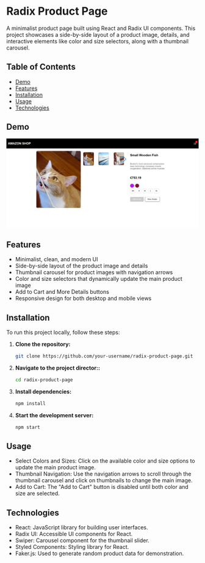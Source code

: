 # Radix Product Page

A minimalist product page built using React and Radix UI components. This project showcases a side-by-side layout of a product image, details, and interactive elements like color and size selectors, along with a thumbnail carousel.

## Table of Contents

- [Demo](#demo)
- [Features](#features)
- [Installation](#installation)
- [Usage](#usage)
- [Technologies](#technologies)


## Demo

![Product Page Screenshot](./public/Screenshot.png)

## Features

- Minimalist, clean, and modern UI
- Side-by-side layout of the product image and details
- Thumbnail carousel for product images with navigation arrows
- Color and size selectors that dynamically update the main product image
- Add to Cart and More Details buttons
- Responsive design for both desktop and mobile views

## Installation

To run this project locally, follow these steps:

1. **Clone the repository:**
   ```bash
   git clone https://github.com/your-username/radix-product-page.git

2. **Navigate to the project director::**
   ```bash
   cd radix-product-page

3. **Install dependencies:**
   ```bash
   npm install

4. **Start the development server:**
   ```bash
   npm start

## Usage
- Select Colors and Sizes: Click on the available color and size options to update the main product image.
- Thumbnail Navigation: Use the navigation arrows to scroll through the thumbnail carousel and click on thumbnails to change the main image.
- Add to Cart: The "Add to Cart" button is disabled until both color and size are selected.

## Technologies
- React: JavaScript library for building user interfaces.
- Radix UI: Accessible UI components for React.
- Swiper: Carousel component for the thumbnail slider.
- Styled Components: Styling library for React.
- Faker.js: Used to generate random product data for demonstration.